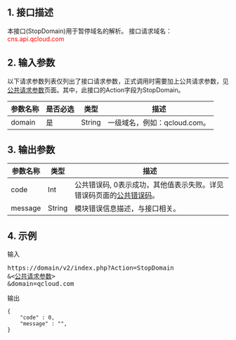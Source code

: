 ## 1. 接口描述
本接口(StopDomain)用于暂停域名的解析。
接口请求域名：<font style="color:red">cns.api.qcloud.com</font>

## 2. 输入参数
以下请求参数列表仅列出了接口请求参数，正式调用时需要加上公共请求参数，见<a href="/doc/api/372/4153" title="公共请求参数">公共请求参数</a>页面。其中，此接口的Action字段为StopDomain。

| 参数名称 | 是否必选  | 类型 | 描述 |
|---------|---------|---------|---------|
| domain | 是 | String | 一级域名，例如：qcloud.com。 |

## 3. 输出参数
| 参数名称 | 类型 | 描述 |
|---------|---------|---------|
| code | Int | 公共错误码, 0表示成功，其他值表示失败。详见错误码页面的<a href="https://www.qcloud.com/doc/api/372/%E9%94%99%E8%AF%AF%E7%A0%81#1.E3.80.81.E5.85.AC.E5.85.B1.E9.94.99.E8.AF.AF.E7.A0.81" title="公共错误码">公共错误码</a>。|
| message | String | 模块错误信息描述，与接口相关。|

## 4. 示例
输入
<pre>
https://domain/v2/index.php?Action=StopDomain
&<<a href="https://www.qcloud.com/doc/api/229/6976">公共请求参数</a>>
&domain=qcloud.com
</pre>

输出
```
{
    "code" : 0,
    "message" : "",
}
```

